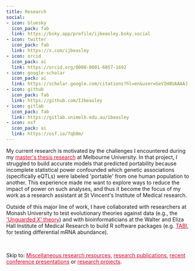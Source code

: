 ```yaml
---
title: Research 
social:
- icon: bluesky
  icon_pack: fab
  link: https://bsky.app/profile/ijbeasley.bsky.social
- icon: twitter
  icon_pack: fab
  link: https://x.com/ijbeasley
- icon: orcid
  icon_pack: ai
  link: https://orcid.org/0000-0001-6857-1692 
- icon: google-scholar
  icon_pack: ai
  link: https://scholar.google.com/citations?hl=en&user=GeVIH8UAAAAJ
- icon: github
  icon_pack: fab
  link: https://github.com/IJbeasley
- icon: gitlab
  icon_pack: fab
  link: https://gitlab.unimelb.edu.au/ibeasley
- icon: osf
  icon_pack: ai
  link: https://osf.io/7qb8m/
---
```


My current research is motivated by the challenges I encountered during my <a href="/project/pop_spec_eqtl/"  style="color:#D90429"> master's thesis research</a> at Melbourne University. In that project, I struggled to build accurate models that predicted portability because incomplete statistical power confounded which genetic associations (specifically eQTLs) were labeled 'portable' from one human population to another. This experience made me want to explore ways to reduce the impact of power on such analyses, and thus it become the focus of my work as a research assistant at St Vincent's Institute of Medical research. 


Outside of this major line of work, I have collaborated with researchers at Monash University to test evolutionary theories against data (e.g., the <a href= "/project/monash_journalclub/" style="color:#D90429">'Unguarded X' theory</a>) and with bioinformaticians at the Walter and Eliza Hall Institute of Medical Research to build R software packages (e.g. <a href="/project/tabi/" style="color:#D90429"> TABI</a>, for testing differential mRNA abundance). 

<br>

Skip to: 
<a href="#resources" style="color:#D90429"> Miscellaneous research resources</a>,
<a href="#publications" style="color:#D90429"> research publications</a>, <a href="/research/#talks" style="color:#D90429">recent conference presentations</a> or <a href="#projects" style="color:#D90429">research projects</a>.

